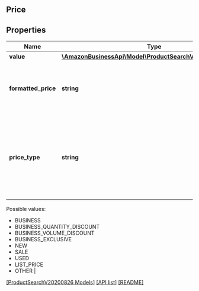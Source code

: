 ## Price

## Properties

Name | Type | Description | Notes
------------ | ------------- | ------------- | -------------
**value** | [**\AmazonBusinessApi\Model\ProductSearchV20200826\Money**](Money.md) |  |
**formatted_price** | **string** | A displayable version of the price and currency code |
**price_type** | **string** | A description of the type of price. Some prices are indicative of special business pricing for a customer.
Possible values:
 *  BUSINESS
 *  BUSINESS_QUANTITY_DISCOUNT
 *  BUSINESS_VOLUME_DISCOUNT
 * BUSINESS_EXCLUSIVE
 *  NEW
 * SALE
 *  USED
 * LIST_PRICE
 * OTHER |

[[ProductSearchV20200826 Models]](../) [[API list]](../../Api) [[README]](../../../README.md)
